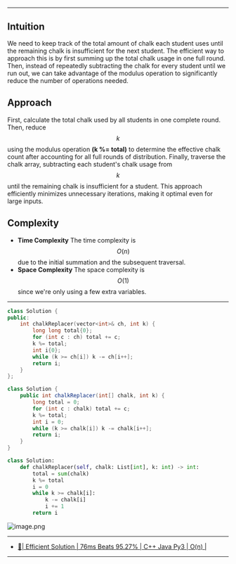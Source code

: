 
#
---

## Intuition
We need to keep track of the total amount of chalk each student uses until the remaining chalk is insufficient for the next student. The efficient way to approach this is by first summing up the total chalk usage in one full round. Then, instead of repeatedly subtracting the chalk for every student until we run out, we can take advantage of the modulus operation to significantly reduce the number of operations needed.

## Approach
First, calculate the total chalk used by all students in one complete round. Then, reduce $$k$$ using the modulus operation **(k %= total)** to determine the effective chalk count after accounting for all full rounds of distribution. Finally, traverse the chalk array, subtracting each student's chalk usage from $$k$$ until the remaining chalk is insufficient for a student. This approach efficiently minimizes unnecessary iterations, making it optimal even for large inputs.

## Complexity
- **Time Complexity** The time complexity is $$O(n)$$ due to the initial summation and the subsequent traversal.
- **Space Complexity** The space complexity is $$O(1)$$ since we're only using a few extra variables.

---

```cpp []
class Solution {
public:
    int chalkReplacer(vector<int>& ch, int k) {
        long long total{0};
        for (int c : ch) total += c;
        k %= total;
        int i{0};
        while (k >= ch[i]) k -= ch[i++];
        return i;
    }
};
```

```java []
class Solution {
    public int chalkReplacer(int[] chalk, int k) {
        long total = 0;
        for (int c : chalk) total += c;
        k %= total;
        int i = 0;
        while (k >= chalk[i]) k -= chalk[i++];
        return i;
    }
}
```

```python []
class Solution:
    def chalkReplacer(self, chalk: List[int], k: int) -> int:
        total = sum(chalk)
        k %= total
        i = 0
        while k >= chalk[i]:
            k -= chalk[i]
            i += 1
        return i
```
![image.png](https://assets.leetcode.com/users/images/02c66f31-98d4-4071-bbbe-35bd5367b756_1725247831.2443202.png)

---
- [🌟| Efficient Solution | 76ms Beats 95.27% | C++ Java Py3 | O(n) |](https://leetcode.com/problems/find-the-student-that-will-replace-the-chalk/description/)
---